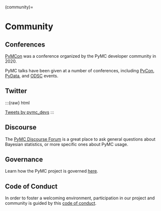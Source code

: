 (community)=
# Community

## Conferences

[PyMCon](https://pymc-devs.github.io/pymcon/) was a conference organized by the PyMC developer community in 2020.

PyMC talks have been given at a number of conferences, including [PyCon](https://us.pycon.org/),
[PyData](https://pydata.org/events/), and [ODSC](https://odsc.com/) events.

## Twitter

:::{raw} html

  <a class="twitter-timeline" data-width="300" data-height="500" data-dnt="true" href="https://twitter.com/pymc_devs?ref_src=twsrc%5Etfw">Tweets by pymc_devs</a> <script async src="https://platform.twitter.com/widgets.js" charset="utf-8"></script>
:::

## Discourse

The [PyMC Discourse Forum](https://discourse.pymc.io/) is a great place to ask general questions about Bayesian statistics, or more specific ones about PyMC usage.

## Governance

Learn how the PyMC project is governed [here](https://github.com/pymc-devs/pymc/blob/main/GOVERNANCE.md).

## Code of Conduct

In order to foster a welcoming environment, participation in our project and community is guided by this [code of conduct](https://github.com/pymc-devs/pymc/blob/main/CODE_OF_CONDUCT.md).
